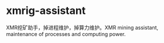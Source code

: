 # xmrig-assistant
XMR挖矿助手，掉进程维护，掉算力维护。XMR mining assistant, maintenance of processes and computing power.
